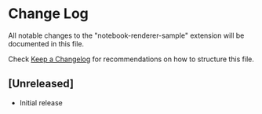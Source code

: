 # Change Log

All notable changes to the "notebook-renderer-sample" extension will be documented in this file.

Check [Keep a Changelog](http://keepachangelog.com/) for recommendations on how to structure this file.

## [Unreleased]

- Initial release